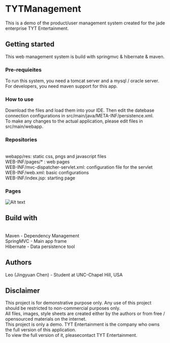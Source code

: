 # TYTManagement
This is a demo of the product/user management system created for the jade enterprise TYT Entertainment. 


## Getting started
This web management system is build with springmvc & hibernate & maven.


### Pre-requieites
To run this system, you need a tomcat server and a mysql / oracle server.  <br /> For developers, you need maven support for this app.


### How to use
Download the files and load them into your IDE. Then edit the datebase connection configurations in src/main/java/META-INF/persistence.xml. <br />
To make any changes to the actual application, please edit files in src/main/webapp.


### Repositories
 <br />webapp/res: static css, pngs and javascript files
 <br />WEB-INF/pages/* : web pages
 <br />WEB-INF/mvc-dispatcher-servlet.xml: configuration file for the servlet
 <br />WEB-INF/web.xml: basic configurations
 <br />WEB-INF/index.jsp: starting page
 
 
### Pages
![Alt text](TYTManagement/tyt/edit.PNG)


## Build with
 <br />Maven - Dependency Management
 <br />SpringMVC - Main app frame
 <br />Hibernate - Data persistence tool


## Authors
Leo (Jingyuan Chen) - Student at UNC-Chapel Hill, USA


## Disclaimer
This project is for demonstrative purpose only. Any use of this project should be restricted to non-commercial purposes only.  <br />
All files, images, style sheets are created either by the authors or from free / opensourced materials on the internet.  <br />
This project is only a demo. TYT Entertainment is the company who owns the full version of this application.  <br />To view the full version of it, pleasecontact TYT Entertainment.

